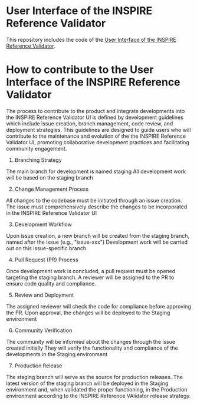 # User Interface of the INSPIRE Reference Validator

This repository includes the code of the [User Interface of the INSPIRE Reference Validator](https://inspire.ec.europa.eu/validator).

# How to contribute to the User Interface of the INSPIRE Reference Validator

The process to contribute to the product and integrate developments into the INSPIRE Reference Validator UI is defined by development guidelines which include issue creation, branch management, code review, and deployment strategies. 
This guidelines are designed to guide users who will contribute to the maintenance and evolution of the the INSPIRE Reference Validator UI, promoting collaborative development practices and facilitating community engagement.

1. Branching Strategy

The main branch for development is named staging
All development work will be based on the staging branch

2. Change Management Process

All changes to the codebase must be initiated through an issue creation.
The issue must comprehensively describe the changes to be incorporated in the INSPIRE Reference Validator UI

3. Development Workflow

Upon issue creation, a new branch will be created from the staging branch, named after the issue (e.g., "issue-xxx")
Development work will be carried out on this issue-specific branch

4. Pull Request (PR) Process

Once development work is concluded, a pull request must be opened targeting the staging branch.
A reviewer will be assigned to the PR to ensure code quality and compliance.

5. Review and Deployment

The assigned reviewer will check the code for compliance before approving the PR.
Upon approval, the changes will be deployed to the Staging environment

6. Community Verification

The community will be informed about the changes through the issue created initially
They will verify the functionality and compliance of the developments in the Staging environment

7. Production Release

The staging branch will serve as the source for production releases.
The latest version of the staging branch will be deployed in the Staging environment and, when validated the proper functioning, in the Production environment according to the INSPIRE Reference VAlidator release strategy. 
